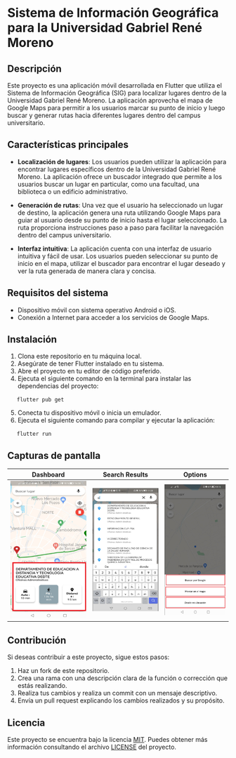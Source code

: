 # Sistema de Información Geográfica para la Universidad Gabriel René Moreno

## Descripción

Este proyecto es una aplicación móvil desarrollada en Flutter que utiliza el Sistema de Información Geográfica (SIG) para localizar lugares dentro de la Universidad Gabriel René Moreno. La aplicación aprovecha el mapa de Google Maps para permitir a los usuarios marcar su punto de inicio y luego buscar y generar rutas hacia diferentes lugares dentro del campus universitario.

## Características principales

- **Localización de lugares**: Los usuarios pueden utilizar la aplicación para encontrar lugares específicos dentro de la Universidad Gabriel René Moreno. La aplicación ofrece un buscador integrado que permite a los usuarios buscar un lugar en particular, como una facultad, una biblioteca o un edificio administrativo.

- **Generación de rutas**: Una vez que el usuario ha seleccionado un lugar de destino, la aplicación genera una ruta utilizando Google Maps para guiar al usuario desde su punto de inicio hasta el lugar seleccionado. La ruta proporciona instrucciones paso a paso para facilitar la navegación dentro del campus universitario.

- **Interfaz intuitiva**: La aplicación cuenta con una interfaz de usuario intuitiva y fácil de usar. Los usuarios pueden seleccionar su punto de inicio en el mapa, utilizar el buscador para encontrar el lugar deseado y ver la ruta generada de manera clara y concisa.

## Requisitos del sistema

- Dispositivo móvil con sistema operativo Android o iOS.
- Conexión a Internet para acceder a los servicios de Google Maps.

## Instalación

1. Clona este repositorio en tu máquina local.
2. Asegúrate de tener Flutter instalado en tu sistema.
3. Abre el proyecto en tu editor de código preferido.
4. Ejecuta el siguiente comando en la terminal para instalar las dependencias del proyecto:

```shell
   flutter pub get
```

5. Conecta tu dispositivo móvil o inicia un emulador.
6. Ejecuta el siguiente comando para compilar y ejecutar la aplicación:

```shell
   flutter run
```

## Capturas de pantalla

| **Dashboard** | **Search Results** | **Options** |
|:-------------------:|:--------------------------:|:----------------:|
| ![Dashboard](./screenshots/s1.png) | ![Search Results](./screenshots/s2.png) | ![Options](./screenshots/s3.png) |



## Contribución

Si deseas contribuir a este proyecto, sigue estos pasos:

1. Haz un fork de este repositorio.
2. Crea una rama con una descripción clara de la función o corrección que estás realizando.
3. Realiza tus cambios y realiza un commit con un mensaje descriptivo.
4. Envía un pull request explicando los cambios realizados y su propósito.

## Licencia

Este proyecto se encuentra bajo la licencia [MIT](https://opensource.org/licenses/MIT). Puedes obtener más información consultando el archivo [LICENSE](LICENSE) del proyecto.
